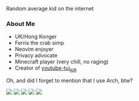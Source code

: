 Random average kid on the internet

### About Me
- UK/Hong Konger
- Ferris the crab simp
- Neovim enjoyer
- Privacy advocate
- Minecraft player (very chill, no raging)
- Creator of [youtube-tui](https://github.com/siriusmart/youtube-tui)<sub>[`AUR`](https://aur.archlinux.org/packages/youtube-tui-git)</sub>

Oh, and did I forget to mention that I use Arch, btw?

![](https://github-profile-summary-cards.vercel.app/api/cards/profile-details?username=Siriusmart&theme=github_dark)
![](https://github-profile-summary-cards.vercel.app/api/cards/repos-per-language?username=Siriusmart&theme=github_dark)
![](https://github-profile-summary-cards.vercel.app/api/cards/most-commit-language?username=Siriusmart&theme=github_dark)
![](https://github-profile-summary-cards.vercel.app/api/cards/stats?username=Siriusmart&theme=github_dark)
![](https://github-profile-summary-cards.vercel.app/api/cards/productive-time?username=Siriusmart&theme=github_dark)
